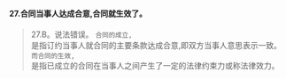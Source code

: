 #### 27.合同当事人达成合意,合同就生效了。
>   27.B。说法错误。
`合同的成立,`    
    是指订约当事人就合同的主要条款达成合意,即双方当事人意思表示一致。
`而合同的生效,`    
    是指已成立的合同在当事人之间产生了一定的法律约束力或称法律效力。



















    